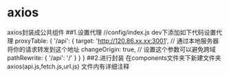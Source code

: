 # axios
axios封装成公共组件
##1.设置代理
//config/index.js
dev下添加如下代码设置代理
proxyTable: {
  '/api': {
    target: 'http://120.86.xx.xx:3001', // 通过本地服务器将你的请求转发到这个地址
    changeOrigin: true, // 设置这个参数可以避免跨域
    pathRewrite: {
      '/api': '/'
    }
  }
}
##2.进行封装
在components文件夹下新建文件夹axios(api.js,fetch.js,url.js)
文件内有详细注释
